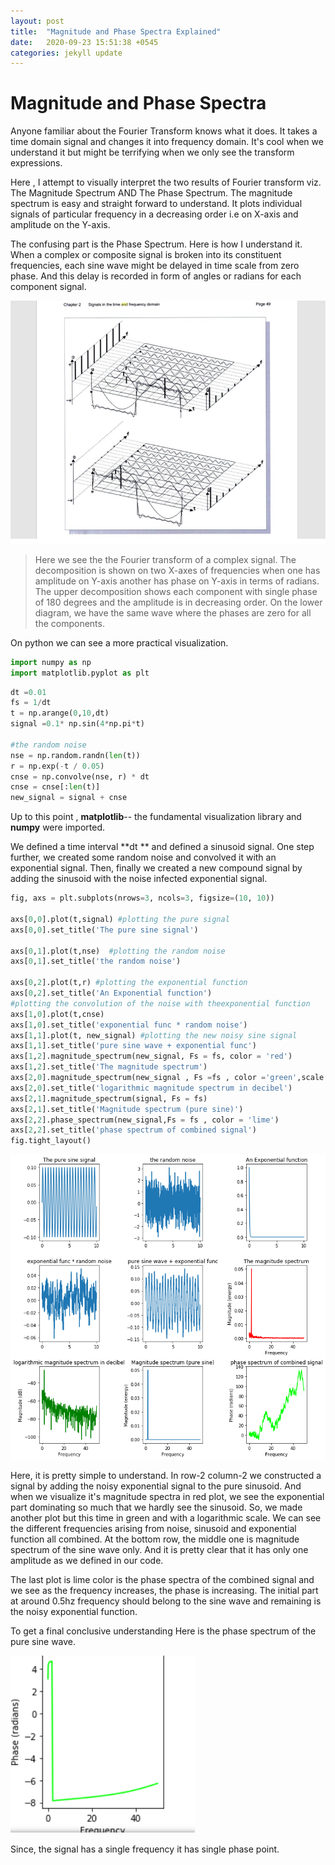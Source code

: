 ```yaml
---
layout: post
title:  "Magnitude and Phase Spectra Explained"
date:   2020-09-23 15:51:38 +0545
categories: jekyll update
---
```

# Magnitude and Phase Spectra

Anyone familiar about the Fourier Transform  knows what it does. It takes a time domain signal and changes it into frequency domain. It's cool when we understand it but might be terrifying when we only see the transform expressions.

Here , I attempt to visually interpret the two results of Fourier transform viz. The Magnitude Spectrum AND The Phase Spectrum. The magnitude spectrum is easy and straight forward to understand. It plots individual signals of particular frequency in a decreasing order i.e on X-axis and amplitude on the Y-axis. 

The confusing part is the Phase Spectrum. Here is how I understand it. When a complex or composite signal is broken into its constituent frequencies, each sine wave might be delayed in time scale from zero phase. And this delay is recorded in form of angles or radians for each component signal.

![The decomposition of a complex signal](images\fourier.PNG)

> Here we see the the Fourier transform of a complex signal. The decomposition is shown on two X-axes of frequencies when one has amplitude on Y-axis another has phase on Y-axis in terms of radians. The upper decomposition shows each component with single phase of  180 degrees and the amplitude is in decreasing order. On the lower diagram, we have the same wave where the phases are zero for all the components.

On python we can see a more practical visualization.

```python
import numpy as np
import matplotlib.pyplot as plt

```

```python
dt =0.01
fs = 1/dt
t = np.arange(0,10,dt)
signal =0.1* np.sin(4*np.pi*t)

#the random noise
nse = np.random.randn(len(t))
r = np.exp(-t / 0.05)
cnse = np.convolve(nse, r) * dt
cnse = cnse[:len(t)]
new_signal = signal + cnse

```

Up to this point , **matplotlib**-- the fundamental visualization library and **numpy**  were imported.

We defined a time interval **dt ** and defined a sinusoid signal. One step further, we created some random noise and convolved it with an exponential signal. Then, finally we created a new compound signal by adding the sinusoid with the noise infected exponential signal.

```python
fig, axs = plt.subplots(nrows=3, ncols=3, figsize=(10, 10))

axs[0,0].plot(t,signal) #plotting the pure signal
axs[0,0].set_title('The pure sine signal')

axs[0,1].plot(t,nse)  #plotting the random noise
axs[0,1].set_title('the random noise')

axs[0,2].plot(t,r) #plotting the exponential function
axs[0,2].set_title('An Exponential function')
#plotting the convolution of the noise with theexponential function
axs[1,0].plot(t,cnse)
axs[1,0].set_title('exponential func * random noise')
axs[1,1].plot(t, new_signal) #plotting the new noisy sine signal
axs[1,1].set_title('pure sine wave + exponential func')
axs[1,2].magnitude_spectrum(new_signal, Fs = fs, color = 'red')
axs[1,2].set_title('The magnitude spectrum')
axs[2,0].magnitude_spectrum(new_signal , Fs =fs , color ='green',scale = 'dB')
axs[2,0].set_title('logarithmic magnitude spectrum in decibel')
axs[2,1].magnitude_spectrum(signal, Fs = fs)
axs[2,1].set_title('Magnitude spectrum (pure sine)')
axs[2,2].phase_spectrum(new_signal,Fs = fs , color = 'lime')
axs[2,2].set_title('phase spectrum of combined signal')
fig.tight_layout()
```

![Fourier](\images\1.png)



Here, it is pretty simple to understand.  In row-2 column-2 we constructed a signal by adding the noisy exponential signal to the pure sinusoid. And when we visualize it's magnitude spectra in red plot, we see the exponential part dominating so much that we hardly see the sinusoid. So, we made another plot but this time in green and with a logarithmic scale. We can see the different frequencies arising from noise, sinusoid and exponential function all combined. At the bottom row, the middle one is magnitude spectrum of the sine wave only. And it is pretty clear that it has only one amplitude as we defined in our code.

The last plot is lime color is the phase spectra of the combined signal and we see as the frequency increases, the phase is increasing. The initial part at around 0.5hz frequency should belong to the sine wave and remaining is the noisy exponential function.

To get a final conclusive understanding Here is the phase spectrum of the pure sine wave.

![sada](images\sada.PNG)



Since, the signal has a single frequency it has single phase point.



















```

```

